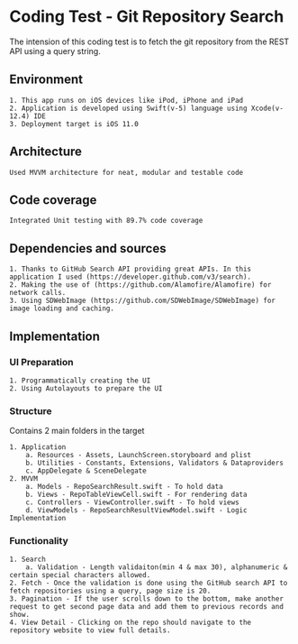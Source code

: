 # Coding Test - Git Repository Search

The intension of this coding test is to fetch the git repository from the REST API using a query string.

## Environment
    1. This app runs on iOS devices like iPod, iPhone and iPad
    2. Application is developed using Swift(v-5) language using Xcode(v-12.4) IDE
    3. Deployment target is iOS 11.0

## Architecture
    Used MVVM architecture for neat, modular and testable code

## Code coverage
    Integrated Unit testing with 89.7% code coverage

## Dependencies and sources
    1. Thanks to GitHub Search API providing great APIs. In this application I used (https://developer.github.com/v3/search).
    2. Making the use of (https://github.com/Alamofire/Alamofire) for network calls.
    3. Using SDWebImage (https://github.com/SDWebImage/SDWebImage) for image loading and caching.

## Implementation
### UI Preparation
    1. Programmatically creating the UI
    2. Using Autolayouts to prepare the UI

### Structure
Contains 2 main folders in the target

    1. Application
        a. Resources - Assets, LaunchScreen.storyboard and plist
        b. Utilities - Constants, Extensions, Validators & Dataproviders
        c. AppDelegate & SceneDelegate
    2. MVVM
        a. Models - RepoSearchResult.swift - To hold data 
        b. Views - RepoTableViewCell.swift - For rendering data
        c. Controllers - ViewController.swift - To hold views
        d. ViewModels - RepoSearchResultViewModel.swift - Logic Implementation
    
### Functionality
    1. Search
        a. Validation - Length validaiton(min 4 & max 30), alphanumeric & certain special characters allowed.
    2. Fetch - Once the validation is done using the GitHub search API to fetch repositories using a query, page size is 20.
    3. Pagination - If the user scrolls down to the bottom, make another request to get second page data and add them to previous records and show.
    4. View Detail - Clicking on the repo should navigate to the repository website to view full details.
